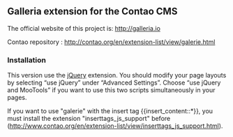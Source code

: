 ## Galleria extension for the Contao CMS


The official website of this project is: <http://galleria.io>

Contao repository : <http://contao.org/en/extension-list/view/galerie.html>


### Installation

This version use the [jQuery](http://contao.org/en/extension-list/view/jquery.html) extension. You should modify your page layouts by selecting “use jQuery” under “Advanced Settings”.
Choose “use jQuery and MooTools” if you want to use this two scripts simultaneously in your pages.

If you want to use "galerie" with the insert tag {{insert_content::*}}, you must install the extension "inserttags_js_support" before (<http://www.contao.org/en/extension-list/view/inserttags_js_support.html>).